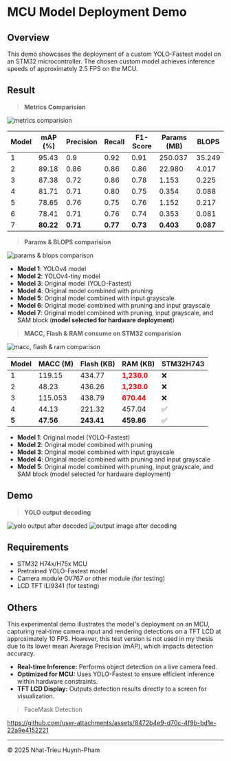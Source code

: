 # MCU Model Deployment Demo

## **Overview**
This demo showcases the deployment of a custom YOLO-Fastest model on an STM32 microcontroller. The chosen custom model achieves inference speeds of approximately 2.5 FPS on the MCU.

## **Result**
> **Metrics Comparision**

![metrics comparision](../imgs/metrics_comparision.png)

| Model   | mAP (%) | Precision | Recall | F1-Score | Params (MB) | BLOPS  |
|---------|--------|-----------|--------|----------|-------------|--------|
| 1       | 95.43  | 0.9       | 0.92   | 0.91     | 250.037     | 35.249 |
| 2       | 89.18  | 0.86      | 0.86   | 0.86     | 22.980      | 4.017  |
| 3       | 87.38  | 0.72      | 0.86   | 0.78     | 1.153       | 0.225  |
| 4       | 81.71  | 0.71      | 0.80   | 0.75     | 0.354       | 0.088  |
| 5       | 78.65  | 0.76      | 0.75   | 0.76     | 1.152       | 0.217  |
| 6       | 78.41  | 0.71      | 0.76   | 0.74     | 0.353       | 0.081  |
| 7       | **80.22**  | **0.71**  | **0.77** | **0.73**  | **0.403**  | **0.087**  |

> **Params & BLOPS comparision**

![params & blops comparison](../imgs/params_blops_comparision.png)


- **Model 1**: YOLOv4 model  
- **Model 2**: YOLOv4-tiny model  
- **Model 3**: Original model (YOLO-Fastest)  
- **Model 4**: Original model combined with pruning  
- **Model 5**: Original model combined with input grayscale  
- **Model 6**: Original model combined with pruning and input grayscale  
- **Model 7**: Original model combined with pruning, input grayscale, and SAM block (**model selected for hardware deployment**)  

> **MACC, Flash & RAM consume on STM32 comparision**

![macc, flash & ram comparison](../imgs/macc_flash_ram_comparision.png)

| Model   | MACC (M) | Flash (KB) | RAM (KB) | STM32H743 |
|---------|----------|------------|----------|-----------|
| 1       | 119.15   | 434.77     | **<span style="color:red;">1,230.0</span>** | ❌ |
| 2       | 48.23    | 436.26     | **<span style="color:red;">1,230.0</span>** | ❌ |
| 3       | 115.053  | 438.79     | **<span style="color:red;">670.44</span>** | ❌ |
| 4       | 44.13    | 221.32     | 457.04   | ✅ |
| **5**   | **47.56** | **243.41** | **459.86** | ✅ |


- **Model 1**: Original model (YOLO-Fastest)  
- **Model 2**: Original model combined with pruning  
- **Model 3**:  Original model combined with input grayscale  
- **Model 4**: Original model combined with pruning and input grayscale  
- **Model 5**: Original model combined with pruning, input grayscale, and SAM block (model selected for hardware deployment)

## **Demo**
> **YOLO output decoding**

![yolo output after decoded](../imgs/yolo_output_decoded.png)
![output image after decoding](../imgs/output_image.png)

## Requirements
- STM32 H74x/H75x MCU
- Pretrained YOLO-Fastest model
- Camera module OV767 or other module (for testing)
- LCD TFT ILI9341 (for testing)

## Others
This experimental demo illustrates the model's deployment on an MCU, capturing real-time camera input and rendering detections on a TFT LCD at approximately 10 FPS. However, this test version is not used in my thesis due to its lower mean Average Precision (mAP), which impacts detection accuracy.
- **Real-time Inference:** Performs object detection on a live camera feed.
- **Optimized for MCU:** Uses YOLO-Fastest to ensure efficient inference within hardware constraints.
- **TFT LCD Display:** Outputs detection results directly to a screen for visualization.

> FaceMask Detection

https://github.com/user-attachments/assets/8472b4e9-d70c-4f9b-bd1e-22a9e4152221

---

© 2025 Nhat-Trieu Huynh-Pham
